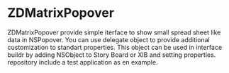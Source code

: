 # ZDMatrixPopover
ZDMatrixPopover provide simple iterface to show small spread sheet like data in NSPopover.
You can use delegate object to provide additional customization to standart properties.
This object can be used in interface buildr by adding NSObject to Story Board or XIB and setting properties.
repository include a test application as en example.
